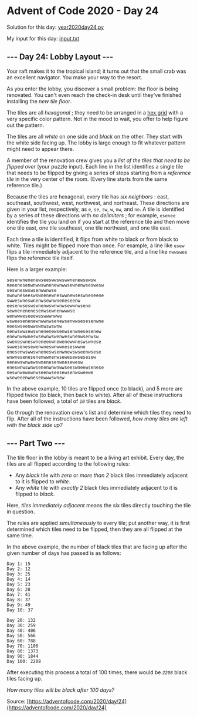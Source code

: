 # Advent of Code 2020 - Day 24

Solution for this day: [year2020day24.py](year2020day24.py)

My input for this day: [input.txt](input.txt)

## \--- Day 24: Lobby Layout ---

Your raft makes it to the tropical island; it turns out that the small crab
was an excellent navigator. You make your way to the resort.

As you enter the lobby, you discover a small problem: the floor is being
renovated. You can't even reach the check-in desk until they've finished
installing the _new tile floor_.

The tiles are all _hexagonal_ ; they need to be arranged in a [hex
grid](https://en.wikipedia.org/wiki/Hexagonal_tiling) with a very specific
color pattern. Not in the mood to wait, you offer to help figure out the
pattern.

The tiles are all _white_ on one side and _black_ on the other. They start
with the white side facing up. The lobby is large enough to fit whatever
pattern might need to appear there.

A member of the renovation crew gives you a _list of the tiles that need to be
flipped over_ (your puzzle input). Each line in the list identifies a single
tile that needs to be flipped by giving a series of steps starting from a
_reference tile_ in the very center of the room. (Every line starts from the
same reference tile.)

Because the tiles are hexagonal, every tile has _six neighbors_ : east,
southeast, southwest, west, northwest, and northeast. These directions are
given in your list, respectively, as `e`, `se`, `sw`, `w`, `nw`, and `ne`. A
tile is identified by a series of these directions with _no delimiters_ ; for
example, `esenee` identifies the tile you land on if you start at the
reference tile and then move one tile east, one tile southeast, one tile
northeast, and one tile east.

Each time a tile is identified, it flips from white to black or from black to
white. Tiles might be flipped more than once. For example, a line like `esew`
flips a tile immediately adjacent to the reference tile, and a line like
`nwwswee` flips the reference tile itself.

Here is a larger example:

    
    
    sesenwnenenewseeswwswswwnenewsewsw
    neeenesenwnwwswnenewnwwsewnenwseswesw
    seswneswswsenwwnwse
    nwnwneseeswswnenewneswwnewseswneseene
    swweswneswnenwsewnwneneseenw
    eesenwseswswnenwswnwnwsewwnwsene
    sewnenenenesenwsewnenwwwse
    wenwwweseeeweswwwnwwe
    wsweesenenewnwwnwsenewsenwwsesesenwne
    neeswseenwwswnwswswnw
    nenwswwsewswnenenewsenwsenwnesesenew
    enewnwewneswsewnwswenweswnenwsenwsw
    sweneswneswneneenwnewenewwneswswnese
    swwesenesewenwneswnwwneseswwne
    enesenwswwswneneswsenwnewswseenwsese
    wnwnesenesenenwwnenwsewesewsesesew
    nenewswnwewswnenesenwnesewesw
    eneswnwswnwsenenwnwnwwseeswneewsenese
    neswnwewnwnwseenwseesewsenwsweewe
    wseweeenwnesenwwwswnew
    

In the above example, 10 tiles are flipped once (to black), and 5 more are
flipped twice (to black, then back to white). After all of these instructions
have been followed, a total of _`10`_ tiles are _black_.

Go through the renovation crew's list and determine which tiles they need to
flip. After all of the instructions have been followed, _how many tiles are
left with the black side up?_

## \--- Part Two ---

The tile floor in the lobby is meant to be a living art exhibit. Every day,
the tiles are all flipped according to the following rules:

  * Any _black_ tile with _zero_ or _more than 2_ black tiles immediately adjacent to it is flipped to _white_.
  * Any _white_ tile with _exactly 2_ black tiles immediately adjacent to it is flipped to _black_.

Here, _tiles immediately adjacent_ means the six tiles directly touching the
tile in question.

The rules are applied _simultaneously_ to every tile; put another way, it is
first determined which tiles need to be flipped, then they are all flipped at
the same time.

In the above example, the number of black tiles that are facing up after the
given number of days has passed is as follows:

    
    
    Day 1: 15
    Day 2: 12
    Day 3: 25
    Day 4: 14
    Day 5: 23
    Day 6: 28
    Day 7: 41
    Day 8: 37
    Day 9: 49
    Day 10: 37
    
    Day 20: 132
    Day 30: 259
    Day 40: 406
    Day 50: 566
    Day 60: 788
    Day 70: 1106
    Day 80: 1373
    Day 90: 1844
    Day 100: 2208
    

After executing this process a total of 100 times, there would be _`2208`_
black tiles facing up.

_How many tiles will be black after 100 days?_



Source: [https://adventofcode.com/2020/day/24](https://adventofcode.com/2020/day/24)
